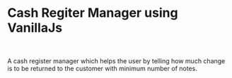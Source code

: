 # Cash Regiter Manager using VanillaJs #
<br>

A cash register manager which helps the user by telling how much change is to be returned to the customer with minimum number of notes.
